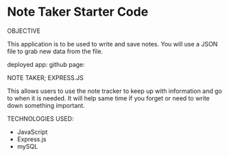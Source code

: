 # Note Taker Starter Code

OBJECTIVE

This application is to be used to write and save notes. You will use a JSON file to grab new data from the file.

deployed app:
github page:

NOTE TAKER; EXPRESS.JS

This allows users to use the note tracker to keep up with information and go to when it is needed. It will help same time if you forget or need to write down something important.

TECHNOLOGIES USED:
- JavaScript 
- Express.js
- mySQL



